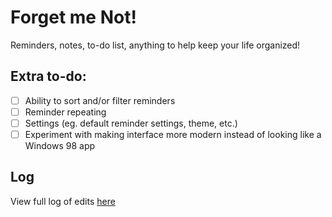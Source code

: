 # Forget me Not!
Reminders, notes, to-do list, anything to help keep your life organized!

## Extra to-do:
- [ ] Ability to sort and/or filter reminders
- [ ] Reminder repeating
- [ ] Settings (eg. default reminder settings, theme, etc.)
- [ ] Experiment with making interface more modern instead of looking like a Windows 98 app

## Log
View full log of edits [here](Log.md)